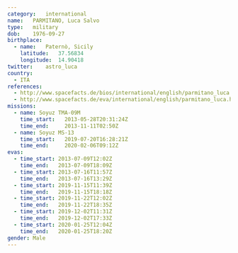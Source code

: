 ```yaml
---
category:	international
name:	PARMITANO, Luca Salvo
type:	military
dob:	1976-09-27
birthplace:
  - name:	Paternò, Sicily
    latitude:	37.56834
    longitude:	14.90418
twitter:	astro_luca
country:
  - ITA
references:
  - http://www.spacefacts.de/bios/international/english/parmitano_luca.htm
  - http://www.spacefacts.de/eva/international/english/parmitano_luca.htm
missions:
  - name: Soyuz TMA-09M
    time_start:   2013-05-28T20:31:24Z
    time_end:     2013-11-11T02:50Z
  - name: Soyuz MS-13
    time_start:   2019-07-20T16:28:21Z
    time_end:	  2020-02-06T09:12Z
evas:
  - time_start: 2013-07-09T12:02Z
    time_end:   2013-07-09T18:09Z
  - time_start: 2013-07-16T11:57Z
    time_end:   2013-07-16T13:29Z
  - time_start: 2019-11-15T11:39Z
    time_end:   2019-11-15T18:18Z
  - time_start: 2019-11-22T12:02Z
    time_end:   2019-11-22T18:35Z
  - time_start: 2019-12-02T11:31Z
    time_end:   2019-12-02T17:33Z
  - time_start: 2020-01-25T12:04Z
    time_end:   2020-01-25T18:20Z
gender:	Male
---
```

